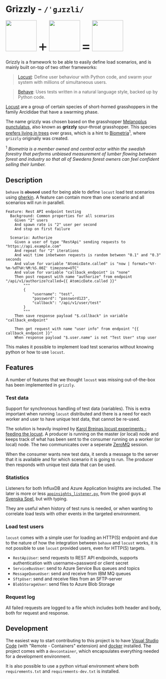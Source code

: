 # Grizzly - `/ˈɡɹɪzli/`

<img src="https://avatars.githubusercontent.com/u/2641063" height="100" width="100" /> <font size="30">+</font> <img src="https://behave.readthedocs.io/en/stable/_images/behave_logo1.png" height="100" width="100" /> <font size="30">=</font> <img src="https://upload.wikimedia.org/wikipedia/commons/7/71/Melanoplus_punctulatus_P1010365a.jpg" height="100" width="100" />

Grizzly is a framework to be able to easily define load scenarios, and is mainly built on-top of two other frameworks:

> [Locust](https://locust.io): Define user behaviour with Python code, and swarm your system with millions of simultaneous users.

> [Behave](https://behave.readthedocs.io/): Uses tests written in a natural language style, backed up by Python code.

[Locust](https://en.wikipedia.org/wiki/Locust) are a group of certain species of short-horned grasshoppers in the family Arcididae that have a swarming phase.

The name grizzly was chosen based on the grasshopper [Melanoplus punctulatus](https://en.wikipedia.org/wiki/Melanoplus_punctulatus), also known as __grizzly__ spur-throat grasshopper. This species [prefers living in trees](https://www.sciencedaily.com/releases/2005/07/050718234418.htm) over grass, which is a hint to [Biometria](https://www.biometria.se/)<sup>1</sup>, where `grizzly` originally was created.

<sup>1</sup> _Biometria is a member owned and central actor within the swedish forestry that performs unbiased measurement of lumber flowing between forest and industry so that all of Swedens forest owners can feel confident selling their lumber._

## Description

`behave` is <del>abused</del> used for being able to define `locust` load test scenarios using [gherkin](https://cucumber.io/docs/gherkin). A feature can contain more than one scenario and all scenarios will run in parallell.

```gherkin
Feature: Rest API endpoint testing
  Background: Common properties for all scenarios
    Given "2" users
    And spawn rate is "2" user per second
    And stop on first failure

  Scenario: Authorize
    Given a user of type "RestApi" sending requests to "https://api.example.com"
    And repeat for "2" iterations
    And wait time inbetween requests is random between "0.1" and "0.3" seconds
    And value for variable "AtomicDate.called" is "now | format='%Y-%m-%dT%H:%M:%S.00Z' timezone=UTC"
    And value for variable "callback_endpoint" is "none"
    Then post request with name "authorize" from endpoint "/api/v1/authorize?called={{ AtomicDate.called }}"
        """
        {
            "username": "test",
            "password": "password123",
            "callback": "/api/v1/user/test"
        }
        """
    Then save response payload "$.callback" in variable "callback_endpoint"

    Then get request with name "user info" from endpoint "{{ callback_endpoint }}"
    When response payload "$.user.name" is not "Test User" stop user
```

This makes it possible to implement load test scenarios without knowing python or how to use `locust`.

## Features

A number of features that we thought `locust` was missing out-of-the-box has been implemented in `grizzly`.

### Test data

Support for synchronous handling of test data (variables). This is extra important when running `locust` distributed and there is a need for each worker and user to have unique test data, that cannot be re-used.

The solution is heavily inspired by [Karol Brejnas locust experiments - feeding the locust](https://medium.com/locust-io-experiments/locust-experiments-feeding-the-locusts-cf09e0f65897). A producer is running on the master (or local) node and keeps track of what has been sent to the consumer running on a worker (or local) node. The two communicates over a seperate [ZeroMQ](https://zeromq.org) session.

When the consumer wants new test data, it sends a message to the server that it is available and for which scenario it is going to run. The producer then responds with unique test data that can be used.

### Statistics

Listeners for both InfluxDB and Azure Application Insights are included. The later is more or less [`appinsights_listener.py`](https://github.com/SvenskaSpel/locust-plugins/blob/master/locust_plugins/appinsights_listener.py), from the good guys at [Svenska Spel](https://github.com/SvenskaSpel), but with typing.

They are useful when history of test runs is needed, or when wanting to correlate load tests with other events in the targeted environment.

### Load test users

`locust` comes with a simple user for loading an HTTP(S) endpoint and due to the nature of how the integration between `behave` and `locust` works, it is not possible to use `locust` provided users, even for HTTP(S) targets.

* `RestApiUser`: send requests to REST API endpoinds, supports authentication with username+password or client secret
* `ServiceBusUser`: send to Azure Service Bus queues and topics
* `MessageQueueUser`: send and receive from IBM MQ queues
* `SftpUser`: send and receive files from an SFTP-server
* `BlobStorageUser`: send files to Azure Blob Storage

### Request log

All failed requests are logged to a file which includes both header and body, both for request and response.

## Development

The easiest way to start contributing to this project is to have [Visual Studio Code](https://code.visualstudio.com/) (with "Remote - Containers" extension) and [docker](https://www.docker.com/) installed. The project comes with a `devcontainer`, which encapsulates everything needed for a development environment.

It is also possible to use a python virtual environment where both `requirements.txt` and `requirements-dev.txt` is installed.
